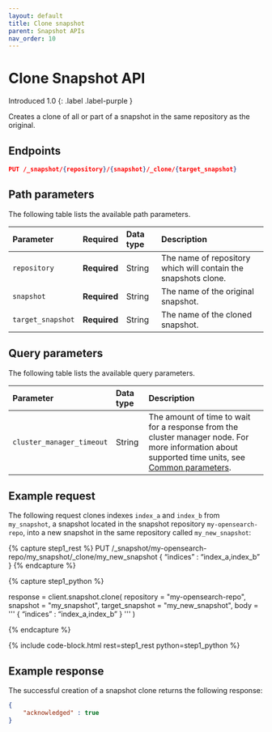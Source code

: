 ```yaml
---
layout: default
title: Clone snapshot
parent: Snapshot APIs
nav_order: 10
---
```


# Clone Snapshot API
Introduced 1.0
{: .label .label-purple }

Creates a clone of all or part of a snapshot in the same repository as the original.


<!-- spec_insert_start
api: snapshot.clone
component: endpoints
-->
## Endpoints
```json
PUT /_snapshot/{repository}/{snapshot}/_clone/{target_snapshot}
```
<!-- spec_insert_end -->

<!-- spec_insert_start
api: snapshot.clone
component: path_parameters
-->
## Path parameters

The following table lists the available path parameters.

| Parameter | Required | Data type | Description |
| :--- | :--- | :--- | :--- |
| `repository` | **Required** | String | The name of repository which will contain the snapshots clone. |
| `snapshot` | **Required** | String | The name of the original snapshot. |
| `target_snapshot` | **Required** | String | The name of the cloned snapshot. |

<!-- spec_insert_end -->


<!-- spec_insert_start
api: snapshot.clone
component: query_parameters
include_deprecated: false
-->
## Query parameters

The following table lists the available query parameters.

| Parameter | Data type | Description |
| :--- | :--- | :--- |
| `cluster_manager_timeout` | String | The amount of time to wait for a response from the cluster manager node. For more information about supported time units, see [Common parameters](https://opensearch.org/docs/latest/api-reference/common-parameters/#time-units). |

<!-- spec_insert_end -->


## Example request

The following request clones indexes `index_a` and `index_b` from `my_snapshot`, a snapshot located in the snapshot repository `my-opensearch-repo`, into a new snapshot in the same repository called `my_new_snapshot`:

<!-- spec_insert_start
component: example_code
rest: PUT /_snapshot/my-opensearch-repo/my_snapshot/_clone/my_new_snapshot
body: |
{
	“indices” : “index_a,index_b”
}
-->
{% capture step1_rest %}
PUT /_snapshot/my-opensearch-repo/my_snapshot/_clone/my_new_snapshot
{
	“indices” : “index_a,index_b”
}
{% endcapture %}

{% capture step1_python %}


response = client.snapshot.clone(
  repository = "my-opensearch-repo",
  snapshot = "my_snapshot",
  target_snapshot = "my_new_snapshot",
  body = '''
{
	“indices” : “index_a,index_b”
}
'''
)

{% endcapture %}

{% include code-block.html
    rest=step1_rest
    python=step1_python %}
<!-- spec_insert_end -->


## Example response

The successful creation of a snapshot clone returns the following response:

```json
{ 
    "acknowledged" : true
}
```

